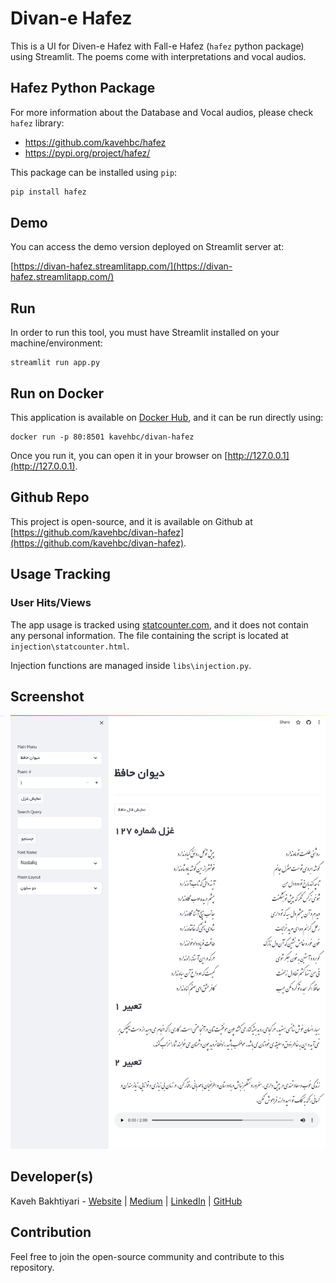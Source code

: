 # Divan-e Hafez

This is a UI for Diven-e Hafez with Fall-e Hafez (`hafez` python package) using Streamlit.
The poems come with interpretations and vocal audios.

## Hafez Python Package
For more information about the Database and Vocal audios, please check `hafez` library:

- https://github.com/kavehbc/hafez
- https://pypi.org/project/hafez/

This package can be installed using `pip`:

```bash
pip install hafez
```

## Demo
You can access the demo version deployed on Streamlit server at:

[https://divan-hafez.streamlitapp.com/](https://divan-hafez.streamlitapp.com/)

## Run
In order to run this tool, you must have Streamlit installed on your machine/environment:

    streamlit run app.py

## Run on Docker
This application is available on [Docker Hub](https://hub.docker.com/r/kavehbc/divan-hafez), and it can be run directly using:

    docker run -p 80:8501 kavehbc/divan-hafez

Once you run it, you can open it in your browser on [http://127.0.0.1](http://127.0.0.1).

## Github Repo
This project is open-source, and it is available on Github at [https://github.com/kavehbc/divan-hafez](https://github.com/kavehbc/divan-hafez).

## Usage Tracking
### User Hits/Views
The app usage is tracked using [statcounter.com](https://statcounter.com/),
and it does not contain any personal information. The file containing the script is located at
`injection\statcounter.html`.

Injection functions are managed inside `libs\injection.py`.

## Screenshot
![App Screenshot](screenshot/divan-hafez.png "App Screenshot")

## Developer(s)
Kaveh Bakhtiyari - [Website](http://bakhtiyari.com) | [Medium](https://medium.com/@bakhtiyari)
  | [LinkedIn](https://www.linkedin.com/in/bakhtiyari) | [GitHub](https://github.com/kavehbc)

## Contribution
Feel free to join the open-source community and contribute to this repository.
